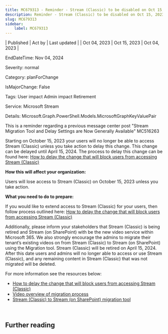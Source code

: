 ```yaml
---
title: MC679313 - Reminder - Stream (Classic) to be disabled on Oct 15, 2023 unless you take action
description: Reminder - Stream (Classic) to be disabled on Oct 15, 2023 unless you take action
slug: MC679313
sidebar:
    label: MC679313
---
```


| Published | Act by | Last updated |
| Oct 04, 2023 | Oct 15, 2023 | Oct 04, 2023 |

EndDateTime: Nov 04, 2024

Severity: normal

Category: planForChange

IsMajorChange: False

Tags: User impact Admin impact Retirement

Service: Microsoft Stream

Details: Microsoft.Graph.PowerShell.Models.MicrosoftGraphKeyValuePair

<p>This is a reminder regarding a previous message center post "Stream Migration Tool and Delay Settings are Now Generally Available" MC516263<br></p><p>Starting on October 15, 2023 your users will no longer be able to access Stream (Classic) unless you take action to delay this change. This change can be delayed until April 15, 2024. The process to delay this change can be found here: <a href="https://learn.microsoft.com/stream/streamnew/migration-settings#disable-stream-classic" target="_blank">How to delay the change that will block users from accessing Stream (Classic)</a></p><p><b>How this will affect your organization:</b></p><p>Users will lose access to Stream (Classic) on October 15, 2023 unless you take action.</p><p><b>What you need to do to prepare:</b></p><p>If you would like to extend access to Stream (Classic) for your users, then follow process outlined here: <a href="https://learn.microsoft.com/stream/streamnew/migration-settings#disable-stream-classic" target="_blank">How to delay the change that will block users from accessing Stream (Classic)</a></p><p>
</p><p>Additionally, please inform your stakeholders that Stream (Classic) is being retired and Stream (on SharePoint) with be the new video service within Microsoft 365. We also strongly encourage the admins to migrate their tenant’s existing videos on from Stream (Classic) to Stream (on SharePoint) using the Migration tool. Stream (Classic) will be retired on April 15, 2024. After this date users and admins will no longer able to access or use Stream (Classic), and any remaining content in Stream (Classic) that was not migrated will be deleted.<br></p><p>For more information see the resources below:
</p><ul><li><a href="https://learn.microsoft.com/stream/streamnew/migration-settings#disable-stream-classic" target="_blank">How to delay the change that will block users from accessing Stream (Classic)</a></li><li><a href="https://learn.microsoft.com/stream/streamnew/stream-classic-to-new-migration-overview#:~:text=Overview%20video%20of%20the%20Stream%20(Classic)%20migration%20process%20and%20demo%20of%20the%20migration%20tool" target="_blank">Video overview of migration process</a>
</li><li><a href="https://learn.microsoft.com/stream/streamnew/understand-the-tool" target="_blank">Stream (Classic) to Stream (on SharePoint) migration tool</a></li></ul><p><br></p>

## Further reading
